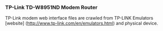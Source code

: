 ### TP-Link TD-W8951ND Modem Router
TP-Link modem web interface files are crawled from TP-LINK Emulators [website]
(http://www.tp-link.com/en/emulators.html)
and physical device.